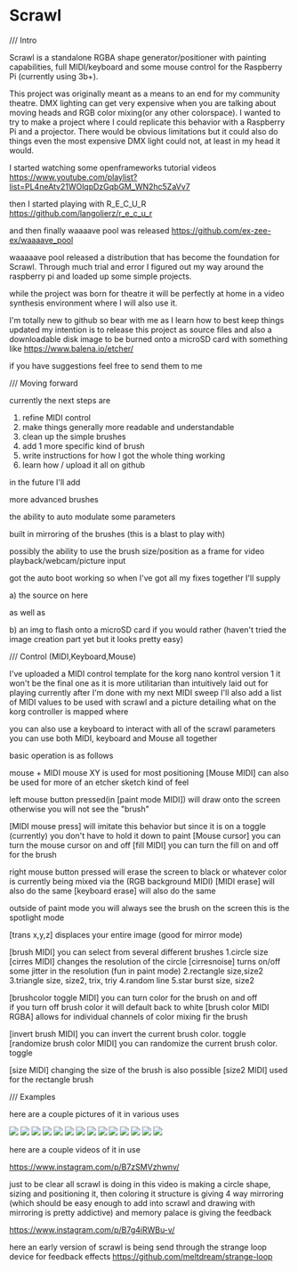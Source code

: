 # Scrawl

/// Intro

Scrawl is a standalone RGBA shape generator/positioner with painting capabilities, full MIDI/keyboard and some mouse control for the Raspberry Pi (currently using 3b+).

This project was originally meant as a means to an end for my community theatre. DMX lighting can get very expensive when you are talking about moving heads and RGB color mixing(or any other colorspace). I wanted to try to make a project where I could replicate this behavior with a Raspberry Pi and a projector. There would be obvious limitations but it could also do things even the most expensive DMX light could not, at least in my head it would.

I started watching some openframeworks tutorial videos https://www.youtube.com/playlist?list=PL4neAtv21WOlqpDzGqbGM_WN2hc5ZaVv7

then I started playing with R_E_C_U_R https://github.com/langolierz/r_e_c_u_r

and then finally waaaave pool was released https://github.com/ex-zee-ex/waaaave_pool

waaaaave pool released a distribution that has become the foundation for Scrawl. Through much trial and error I figured out my way around the raspberry pi and loaded up some simple projects.

while the project was born for theatre it will be perfectly at home in a video synthesis environment where I will also use it.

I'm totally new to github so bear with me as I learn how to best keep things updated my intention is to release this project as source files and also a downloadable disk image to be burned onto a microSD card with something like https://www.balena.io/etcher/

if you have suggestions feel free to send them to me

/// Moving forward

currently the next steps are
1. refine MIDI control
2. make things generally more readable and understandable
3. clean up the simple brushes
4. add 1 more specific kind of brush
5. write instructions for how I got the whole thing working
6. learn how / upload it all on github

in the future I'll add


more advanced brushes

the ability to auto modulate some parameters

built in mirroring of the brushes (this is a blast to play with)

possibly the ability to use the brush size/position as a frame for video playback/webcam/picture input


got the auto boot working 
so when I've got all my fixes together I'll supply 

a) the source on here

as well as 

b) an img to flash onto a microSD card if you would rather 
(haven't tried the image creation part yet but it looks pretty easy)



/// Control (MIDI,Keyboard,Mouse)

I've uploaded a MIDI control template for the korg nano kontrol version 1
it won't be the final one as it is more utilitarian than intuitively laid out for playing currently
after I'm done with my next MIDI sweep I'll also add a list of MIDI values to be used with scrawl
and a picture detailing what on the korg controller is mapped where

you can also use a keyboard to interact with all of the scrawl parameters
you can use both MIDI, keyboard and Mouse all together

basic operation is as follows

mouse + MIDI
mouse XY is used for most positioning 
    [Mouse MIDI] can also be used for more of an etcher sketch kind of feel
    
   left mouse button pressed(in [paint mode MIDI]) will draw onto the screen otherwise you will not see the "brush"
    
   [MIDI mouse press] will imitate this behavior but since it is on a toggle (currently) you don't have to hold it down to paint 
    [Mouse cursor] you can turn the mouse cursor on and off
     [fill MIDI] you can turn the fill on and off for the brush
     
   right mouse button pressed will erase the screen to black or whatever color is currently being mixed via the (RGB background MIDI)
    [MIDI erase] will also do the same
    [keyboard erase] will also do the same
  
  outside of paint mode you will always see the brush on the screen this is the spotlight mode
  
  [trans x,y,z] displaces your entire image (good for mirror mode) 
  
  
   [brush MIDI] you can select from several different brushes
    1.circle
        size
        [cirres MIDI] changes the resolution of the circle [cirresnoise] turns on/off some jitter in the resolution (fun in paint mode)
    2.rectangle
        size,size2
    3.triangle
        size, size2, trix, triy
    4.random line
    5.star burst
        size, size2
    
   [brushcolor toggle MIDI] you can turn color for the brush on and off  
    if you turn off brush color it will default back to white
    [brush color MIDI RGBA] allows for individual channels of color mixing fir the brush
    
   [invert brush MIDI] you can invert the current brush color. toggle
    [randomize brush color MIDI] you can randomize the current brush color. toggle
    
   [size MIDI] changing the size of the brush is also possible
   [size2 MIDI] used for the rectangle brush
  
  
  
/// Examples

here are a couple pictures of it in various uses

![](https://i.imgur.com/4pMT7vB.png)
![](https://i.imgur.com/d76o9V5.png)
![](https://i.imgur.com/ktaxpIt.png)
![](https://i.imgur.com/frjxfF0.png)
![](https://i.imgur.com/L0MkPR3.png)
![](https://i.imgur.com/bPZvw5u.png)
![](https://i.imgur.com/hDEZ2oK.png)
![](https://i.imgur.com/dbD3T6P.png)
![](https://i.imgur.com/IVpBQpV.png)
![](https://i.imgur.com/k4utdDs.png)
![](https://i.imgur.com/LxBydcl.png)
![](https://i.imgur.com/mVPjNtP.png)
![](https://i.imgur.com/PRFt8oZ.png)
![](https://i.imgur.com/kBNhmNM.png)


here are a couple videos of it in use 

https://www.instagram.com/p/B7zSMVzhwnv/ 

just to be clear all scrawl is doing in this video is making a circle shape, sizing and positioning it, then coloring it
structure is giving 4 way mirroring (which should be easy enough to add into scrawl and drawing with mirroring is pretty addictive) and memory palace is giving the feedback



https://www.instagram.com/p/B7g4iRWBu-v/

here an early version of scrawl is being send through the strange loop device for feedback effects
https://github.com/meltdream/strange-loop
